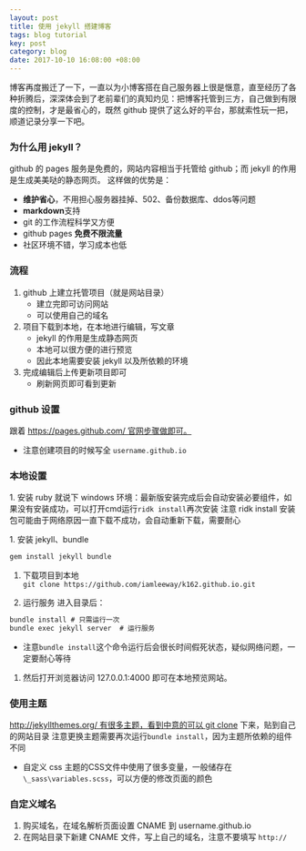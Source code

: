 ```yaml
---
layout: post
title: 使用 jekyll 搭建博客
tags: blog tutorial
key: post
category: blog
date: 2017-10-10 16:08:00 +08:00
---
```


博客再度搬迁了一下，一直以为小博客搭在自己服务器上很是惬意，直至经历了各种折腾后，深深体会到了老前辈们的真知灼见：把博客托管到三方，自己做到有限度的控制，才是最省心的，既然 github 提供了这么好的平台，那就索性玩一把，顺道记录分享一下吧。

### 为什么用 jekyll？

github 的 pages 服务是免费的，网站内容相当于托管给 github；而 jekyll 的作用是生成美美哒的静态网页。
这样做的优势是：

- **维护省心**，不用担心服务器挂掉、502、备份数据库、ddos等问题
- **markdown**支持
- git 的工作流程科学又方便
- github pages **免费不限流量**
- 社区环境不错，学习成本也低

### 流程
1. github 上建立托管项目（就是网站目录）
    - 建立完即可访问网站
	- 可以使用自己的域名
1. 项目下载到本地，在本地进行编辑，写文章
    - jekyll 的作用是生成静态网页
	- 本地可以很方便的进行预览
	- 因此本地需要安装 jekyll 以及所依赖的环境
1. 完成编辑后上传更新项目即可
    - 刷新网页即可看到更新

### github 设置
跟着 https://pages.github.com/ 官网步骤做即可。

- 注意创建项目的时候写全 `username.github.io`

### 本地设置
1. 安装 ruby
就说下 windows 环境：最新版安装完成后会自动安装必要组件，如果没有安装成功，可以打开cmd运行`ridk install`再次安装
注意 ridk install 安装包可能由于网络原因一直下载不成功，会自动重新下载，需要耐心

1. 安装 jekyll、bundle
```bash
gem install jekyll bundle
```

1. 下载项目到本地
`git clone https://github.com/iamleeway/k162.github.io.git`

1. 运行服务
进入目录后：
```bash
bundle install # 只需运行一次
bundle exec jekyll server  # 运行服务
```
- 注意`bundle install`这个命令运行后会很长时间假死状态，疑似网络问题，一定要耐心等待

1. 然后打开浏览器访问 127.0.0.1:4000 即可在本地预览网站。

### 使用主题
http://jekyllthemes.org/ 有很多主题，看到中意的可以 git clone 下来，贴到自己的网站目录
注意更换主题需要再次运行`bundle install`，因为主题所依赖的组件不同

- 自定义 css
主题的CSS文件中使用了很多变量，一般储存在`\_sass\variables.scss`，可以方便的修改页面的颜色

### 自定义域名
1. 购买域名，在域名解析页面设置 CNAME 到 username.github.io
1. 在网站目录下新建 CNAME 文件，写上自己的域名，注意不要填写 `http://`